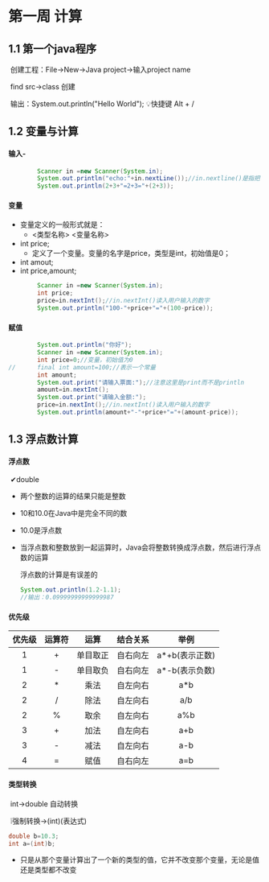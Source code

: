 # 第一周 计算

## 1.1	第一个java程序

​		创建工程：File->New->Java project->输入project name

​		 			find src->class 创建

​		输出：System.out.println("Hello World"); 💡快捷键 Alt + /



## 1.2	变量与计算

#### 	输入-

```java
		Scanner in =new Scanner(System.in);
		System.out.println("echo:"+in.nextLine());//in.nextline()是指把下一行的东西读进来
		System.out.println(2+3+"=2+3="+(2+3));
```

#### 	变量

- 变量定义的一般形式就是：
  - <类型名称> <变量名称>
- int price;
  - 定义了一个变量。变量的名字是price，类型是int，初始值是0；
- int amout;
- int price,amount;

```java
		Scanner in =new Scanner(System.in);
 		int price;
		price=in.nextInt();//in.nextInt()读入用户输入的数字
		System.out.println("100-"+price+"="+(100-price));
```

#### 	赋值	

```java
		System.out.println("你好");
		Scanner in =new Scanner(System.in);
		int price=0;//变量，初始值为0
//		final int amount=100;//表示一个常量
		int amount;
		System.out.print("请输入票面:");//注意这里是print而不是println
		amount=in.nextInt();
		System.out.print("请输入金额:");
		price=in.nextInt();//in.nextInt()读入用户输入的数字
		System.out.println(amount+"-"+price+"="+(amount-price));
```



## 1.3	浮点数计算

#### 	浮点数

​	✔double

- 两个整数的运算的结果只能是整数

- 10和10.0在Java中是完全不同的数

- 10.0是浮点数

- 当浮点数和整数放到一起运算时，Java会将整数转换成浮点数，然后进行浮点数的运算

  浮点数的计算是有误差的

  ```java
  System.out.println(1.2-1.1);
  //输出：0.09999999999999987
  ```



#### 	优先级

| 优先级 | 运算符 |   运算   | 结合关系 |      举例      |
| :----: | :----: | :------: | :------: | :------------: |
|   1    |   +    | 单目取正 | 自右向左 | a*+b(表示正数) |
|   1    |   -    | 单目取负 | 自右向左 | a*-b(表示负数) |
|   2    |   *    |   乘法   | 自左向右 |      a*b       |
|   2    |   /    |   除法   | 自左向右 |      a/b       |
|   2    |   %    |   取余   | 自左向右 |      a%b       |
|   3    |   +    |   加法   | 自左向右 |      a+b       |
|   3    |   -    |   减法   | 自左向右 |      a-b       |
|   4    |   =    |   赋值   | 自右向左 |      a=b       |

#### 	类型转换

​	int->double 自动转换 

​	❕强制转换->(int)(表达式)

```java
double b=10.3;
int a=(int)b;
```

- 只是从那个变量计算出了一个新的类型的值，它并不改变那个变量，无论是值还是类型都不改变

